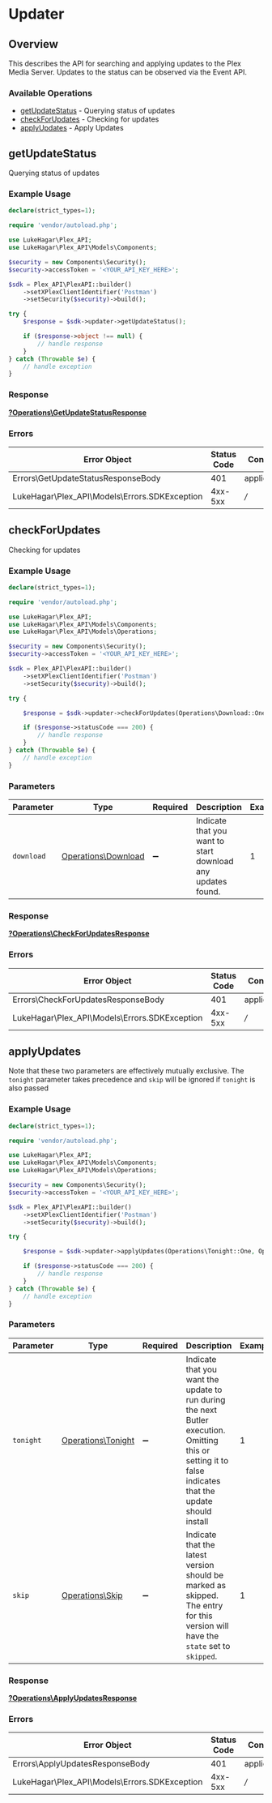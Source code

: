 # Updater


## Overview

This describes the API for searching and applying updates to the Plex Media Server.
Updates to the status can be observed via the Event API.


### Available Operations

* [getUpdateStatus](#getupdatestatus) - Querying status of updates
* [checkForUpdates](#checkforupdates) - Checking for updates
* [applyUpdates](#applyupdates) - Apply Updates

## getUpdateStatus

Querying status of updates

### Example Usage

```php
declare(strict_types=1);

require 'vendor/autoload.php';

use LukeHagar\Plex_API;
use LukeHagar\Plex_API\Models\Components;

$security = new Components\Security();
$security->accessToken = '<YOUR_API_KEY_HERE>';

$sdk = Plex_API\PlexAPI::builder()
    ->setXPlexClientIdentifier('Postman')
    ->setSecurity($security)->build();

try {
    $response = $sdk->updater->getUpdateStatus();

    if ($response->object !== null) {
        // handle response
    }
} catch (Throwable $e) {
    // handle exception
}
```


### Response

**[?Operations\GetUpdateStatusResponse](../../Models/Operations/GetUpdateStatusResponse.md)**
### Errors

| Error Object                                  | Status Code                                   | Content Type                                  |
| --------------------------------------------- | --------------------------------------------- | --------------------------------------------- |
| Errors\GetUpdateStatusResponseBody            | 401                                           | application/json                              |
| LukeHagar\Plex_API\Models\Errors.SDKException | 4xx-5xx                                       | */*                                           |

## checkForUpdates

Checking for updates

### Example Usage

```php
declare(strict_types=1);

require 'vendor/autoload.php';

use LukeHagar\Plex_API;
use LukeHagar\Plex_API\Models\Components;
use LukeHagar\Plex_API\Models\Operations;

$security = new Components\Security();
$security->accessToken = '<YOUR_API_KEY_HERE>';

$sdk = Plex_API\PlexAPI::builder()
    ->setXPlexClientIdentifier('Postman')
    ->setSecurity($security)->build();

try {

    $response = $sdk->updater->checkForUpdates(Operations\Download::One);

    if ($response->statusCode === 200) {
        // handle response
    }
} catch (Throwable $e) {
    // handle exception
}
```

### Parameters

| Parameter                                                   | Type                                                        | Required                                                    | Description                                                 | Example                                                     |
| ----------------------------------------------------------- | ----------------------------------------------------------- | ----------------------------------------------------------- | ----------------------------------------------------------- | ----------------------------------------------------------- |
| `download`                                                  | [Operations\Download](../../Models/Operations/Download.md)  | :heavy_minus_sign:                                          | Indicate that you want to start download any updates found. | 1                                                           |


### Response

**[?Operations\CheckForUpdatesResponse](../../Models/Operations/CheckForUpdatesResponse.md)**
### Errors

| Error Object                                  | Status Code                                   | Content Type                                  |
| --------------------------------------------- | --------------------------------------------- | --------------------------------------------- |
| Errors\CheckForUpdatesResponseBody            | 401                                           | application/json                              |
| LukeHagar\Plex_API\Models\Errors.SDKException | 4xx-5xx                                       | */*                                           |

## applyUpdates

Note that these two parameters are effectively mutually exclusive. The `tonight` parameter takes precedence and `skip` will be ignored if `tonight` is also passed


### Example Usage

```php
declare(strict_types=1);

require 'vendor/autoload.php';

use LukeHagar\Plex_API;
use LukeHagar\Plex_API\Models\Components;
use LukeHagar\Plex_API\Models\Operations;

$security = new Components\Security();
$security->accessToken = '<YOUR_API_KEY_HERE>';

$sdk = Plex_API\PlexAPI::builder()
    ->setXPlexClientIdentifier('Postman')
    ->setSecurity($security)->build();

try {

    $response = $sdk->updater->applyUpdates(Operations\Tonight::One, Operations\Skip::Zero);

    if ($response->statusCode === 200) {
        // handle response
    }
} catch (Throwable $e) {
    // handle exception
}
```

### Parameters

| Parameter                                                                                                                                                | Type                                                                                                                                                     | Required                                                                                                                                                 | Description                                                                                                                                              | Example                                                                                                                                                  |
| -------------------------------------------------------------------------------------------------------------------------------------------------------- | -------------------------------------------------------------------------------------------------------------------------------------------------------- | -------------------------------------------------------------------------------------------------------------------------------------------------------- | -------------------------------------------------------------------------------------------------------------------------------------------------------- | -------------------------------------------------------------------------------------------------------------------------------------------------------- |
| `tonight`                                                                                                                                                | [Operations\Tonight](../../Models/Operations/Tonight.md)                                                                                                 | :heavy_minus_sign:                                                                                                                                       | Indicate that you want the update to run during the next Butler execution. Omitting this or setting it to false indicates that the update should install | 1                                                                                                                                                        |
| `skip`                                                                                                                                                   | [Operations\Skip](../../Models/Operations/Skip.md)                                                                                                       | :heavy_minus_sign:                                                                                                                                       | Indicate that the latest version should be marked as skipped. The <Release> entry for this version will have the `state` set to `skipped`.               | 1                                                                                                                                                        |


### Response

**[?Operations\ApplyUpdatesResponse](../../Models/Operations/ApplyUpdatesResponse.md)**
### Errors

| Error Object                                  | Status Code                                   | Content Type                                  |
| --------------------------------------------- | --------------------------------------------- | --------------------------------------------- |
| Errors\ApplyUpdatesResponseBody               | 401                                           | application/json                              |
| LukeHagar\Plex_API\Models\Errors.SDKException | 4xx-5xx                                       | */*                                           |
